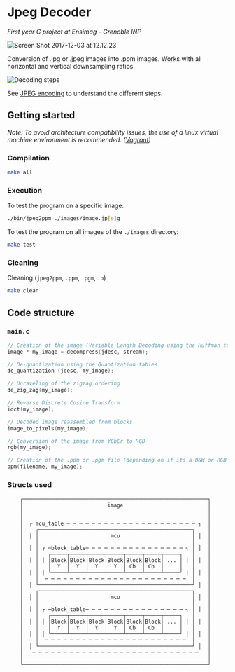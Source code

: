 # Jpeg Decoder

*First year C project at Ensimag - Grenoble INP*

![Screen Shot 2017-12-03 at 12.12.23](https://i.imgur.com/08F1EoC.jpg)

Conversion of .jpg or .jpeg images into .ppm images.
Works with all horizontal and vertical downsampling ratios.


![Decoding steps](https://i.imgur.com/ieIiYRy.png)

See [JPEG encoding](https://en.wikipedia.org/wiki/JPEG#Encoding) to understand the different steps.

## Getting started

*Note: To avoid architecture compatibility issues, the use of a linux virtual machine environment is recommended. ([Vagrant](https://www.vagrantup.com/downloads.html))*

### Compilation

```sh
make all
```

### Execution

To test the program on a specific image:

```sh
./bin/jpeg2ppm ./images/image.jp[e]g
```

To test the program on all images of the `./images` directory:

```sh
make test
```

### Cleaning

Cleaning (`jpeg2ppm`, `.ppm`, `.pgm`, `.o`)
```sh
make clean
```

## Code structure

### `main.c`

```c
// Creation of the image (Variable Length Decoding using the Huffman tables)
image * my_image = decompress(jdesc, stream);

// De-quantization using the Quantization tables
de_quantization (jdesc, my_image);

// Unraveling of the zigzag ordering
de_zig_zag(my_image);

// Reverse Discrete Cosine Transform
idct(my_image);

// Decoded image reassembled from blocks
image_to_pixels(my_image);

// Conversion of the image from YCbCr to RGB
rgb(my_image);

// Creation of the .ppm or .pgm file (depending on if its a B&W or RGB image)
ppm(filename, my_image);
```

### Structs used
```
    ┌───────────────────────────────────────────────────────────┐
    │                           image                           │
    │                                                           │
    │                                                           │
    │  ┌ mcu_table ─ ─ ─ ─ ─ ─ ─ ─ ─ ─ ─ ─ ─ ─ ─ ─ ─ ─ ─ ─ ─ ┐  │
    │    ┌─────────────────────────────────────────────────┐    │
    │  │ │                       mcu                       │ │  │
    │    │                                                 │    │
    │  │ │ ┌ ─block_table─ ─ ─ ─ ─ ─ ─ ─ ─ ─ ─ ─ ─ ─ ─ ─ ┐ │ │  │
    │    │   ┌─────┬─────┬─────┬─────┬─────┬─────┬─────┐   │    │
    │  │ │ │ │Block│Block│Block│Block│Block│Block│ ... │ │ │ │  │
    │    │   │  Y  │  Y  │  Y  │  Y  │ Cb  │ Cb  │     │   │    │
    │  │ │ │ └─────┴─────┴─────┴─────┴─────┴─────┴─────┘ │ │ │  │
    │    │  ─ ─ ─ ─ ─ ─ ─ ─ ─ ─ ─ ─ ─ ─ ─ ─ ─ ─ ─ ─ ─ ─ ─  │    │
    │  │ └─────────────────────────────────────────────────┘ │  │
    │    ┌─────────────────────────────────────────────────┐    │
    │  │ │                       mcu                       │ │  │
    │    │                                                 │    │
    │  │ │ ┌ ─block_table─ ─ ─ ─ ─ ─ ─ ─ ─ ─ ─ ─ ─ ─ ─ ─ ┐ │ │  │
    │    │   ┌─────┬─────┬─────┬─────┬─────┬─────┬─────┐   │    │
    │  │ │ │ │Block│Block│Block│Block│Block│Block│ ... │ │ │ │  │
    │    │   │  Y  │  Y  │  Y  │  Y  │ Cb  │ Cb  │     │   │    │
    │  │ │ │ └─────┴─────┴─────┴─────┴─────┴─────┴─────┘ │ │ │  │
    │    │  ─ ─ ─ ─ ─ ─ ─ ─ ─ ─ ─ ─ ─ ─ ─ ─ ─ ─ ─ ─ ─ ─ ─  │    │
    │  │ └─────────────────────────────────────────────────┘ │  │
    │   ─ ─ ─ ─ ─ ─ ─ ─ ─ ─ ─ ─ ─ ─ ─ ─ ─ ─ ─ ─ ─ ─ ─ ─ ─ ─ ─   │
    │                                                           │
    └───────────────────────────────────────────────────────────┘
```
